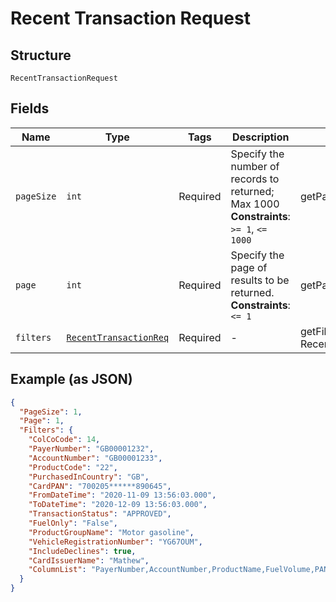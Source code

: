 
# Recent Transaction Request

## Structure

`RecentTransactionRequest`

## Fields

| Name | Type | Tags | Description | Getter | Setter |
|  --- | --- | --- | --- | --- | --- |
| `pageSize` | `int` | Required | Specify the number of records to returned; Max 1000<br>**Constraints**: `>= 1`, `<= 1000` | getPageSize(): int | setPageSize(int pageSize): void |
| `page` | `int` | Required | Specify the page of results to be returned.<br>**Constraints**: `<= 1` | getPage(): int | setPage(int page): void |
| `filters` | [`RecentTransactionReq`](../../doc/models/recent-transaction-req.md) | Required | - | getFilters(): RecentTransactionReq | setFilters(RecentTransactionReq filters): void |

## Example (as JSON)

```json
{
  "PageSize": 1,
  "Page": 1,
  "Filters": {
    "ColCoCode": 14,
    "PayerNumber": "GB00001232",
    "AccountNumber": "GB00001233",
    "ProductCode": "22",
    "PurchasedInCountry": "GB",
    "CardPAN": "700205******890645",
    "FromDateTime": "2020-11-09 13:56:03.000",
    "ToDateTime": "2020-12-09 13:56:03.000",
    "TransactionStatus": "APPROVED",
    "FuelOnly": "False",
    "ProductGroupName": "Motor gasoline",
    "VehicleRegistrationNumber": "YG67OUM",
    "IncludeDeclines": true,
    "CardIssuerName": "Mathew",
    "ColumnList": "PayerNumber,AccountNumber,ProductName,FuelVolume,PAN"
  }
}
```

